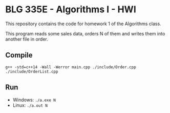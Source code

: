 # BLG 335E - Algorithms I - HWI

This repository contains the code for homework 1 of the Algorithms class.

This program reads some sales data, orders N of them and writes them into another file in order.

## Compile

```
g++ -std=c++14 -Wall -Werror main.cpp ./include/Order.cpp ./include/OrderList.cpp
```

## Run

- Windows: `./a.exe N`
- Linux: `./a.out N`
